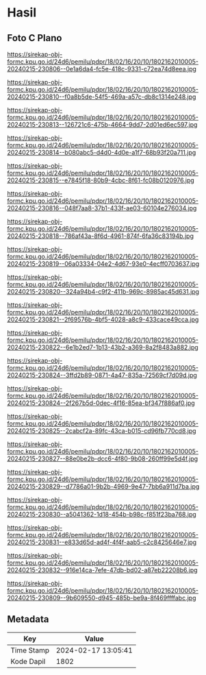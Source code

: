 # Hasil

## Foto C Plano

https://sirekap-obj-formc.kpu.go.id/24d6/pemilu/pdpr/18/02/16/20/10/1802162010005-20240215-230806--0e1a6da4-fc5e-418c-9331-c72ea74d8eea.jpg

https://sirekap-obj-formc.kpu.go.id/24d6/pemilu/pdpr/18/02/16/20/10/1802162010005-20240215-230810--f0a8b5de-54f5-469a-a57c-db8c1314e248.jpg

https://sirekap-obj-formc.kpu.go.id/24d6/pemilu/pdpr/18/02/16/20/10/1802162010005-20240215-230813--126721c6-475b-4664-9dd7-2d01ed6ec597.jpg

https://sirekap-obj-formc.kpu.go.id/24d6/pemilu/pdpr/18/02/16/20/10/1802162010005-20240215-230814--b080abc5-d4d0-4d0e-a1f7-68b93f20a711.jpg

https://sirekap-obj-formc.kpu.go.id/24d6/pemilu/pdpr/18/02/16/20/10/1802162010005-20240215-230815--e7845f18-80b9-4cbc-8f61-fc08b0120976.jpg

https://sirekap-obj-formc.kpu.go.id/24d6/pemilu/pdpr/18/02/16/20/10/1802162010005-20240215-230816--048f7aa8-37b1-433f-ae03-60104e276034.jpg

https://sirekap-obj-formc.kpu.go.id/24d6/pemilu/pdpr/18/02/16/20/10/1802162010005-20240215-230818--786af43a-8f6d-4961-874f-6fa36c83194b.jpg

https://sirekap-obj-formc.kpu.go.id/24d6/pemilu/pdpr/18/02/16/20/10/1802162010005-20240215-230819--06a03334-04e2-4d67-93e0-4ecff0703637.jpg

https://sirekap-obj-formc.kpu.go.id/24d6/pemilu/pdpr/18/02/16/20/10/1802162010005-20240215-230820--324a94b4-c9f2-411b-969c-8985ac45d631.jpg

https://sirekap-obj-formc.kpu.go.id/24d6/pemilu/pdpr/18/02/16/20/10/1802162010005-20240215-230821--2f69576b-4bf5-4028-a8c9-433cace49cca.jpg

https://sirekap-obj-formc.kpu.go.id/24d6/pemilu/pdpr/18/02/16/20/10/1802162010005-20240215-230822--6e1b2ed7-1b13-43b2-a369-8a2f8483a882.jpg

https://sirekap-obj-formc.kpu.go.id/24d6/pemilu/pdpr/18/02/16/20/10/1802162010005-20240215-230824--3ffd2b89-0871-4a47-835a-72569cf7d09d.jpg

https://sirekap-obj-formc.kpu.go.id/24d6/pemilu/pdpr/18/02/16/20/10/1802162010005-20240215-230824--2f267b5d-0dec-4f16-85ea-bf347f886af0.jpg

https://sirekap-obj-formc.kpu.go.id/24d6/pemilu/pdpr/18/02/16/20/10/1802162010005-20240215-230825--2cabcf2a-89fc-43ca-b015-cd96fb770cd8.jpg

https://sirekap-obj-formc.kpu.go.id/24d6/pemilu/pdpr/18/02/16/20/10/1802162010005-20240215-230827--88e0be2b-dcc6-4f80-9b08-260ff99e5d4f.jpg

https://sirekap-obj-formc.kpu.go.id/24d6/pemilu/pdpr/18/02/16/20/10/1802162010005-20240215-230829--d7786a01-9b2b-4969-9e47-7bb6a911d7ba.jpg

https://sirekap-obj-formc.kpu.go.id/24d6/pemilu/pdpr/18/02/16/20/10/1802162010005-20240215-230830--a5041362-1d18-454b-b98c-f851f23ba768.jpg

https://sirekap-obj-formc.kpu.go.id/24d6/pemilu/pdpr/18/02/16/20/10/1802162010005-20240215-230831--e833d65d-ad4f-4f4f-aab5-c2c8425646e7.jpg

https://sirekap-obj-formc.kpu.go.id/24d6/pemilu/pdpr/18/02/16/20/10/1802162010005-20240215-230832--916e14ca-7efe-47db-bd02-a87eb22208b6.jpg

https://sirekap-obj-formc.kpu.go.id/24d6/pemilu/pdpr/18/02/16/20/10/1802162010005-20240215-230809--9b609550-d945-485b-be9a-8f469ffffabc.jpg


## Metadata

| Key        | Value               |
| ---------- | ------------------- |
| Time Stamp | 2024-02-17 13:05:41 |
| Kode Dapil | 1802                |



